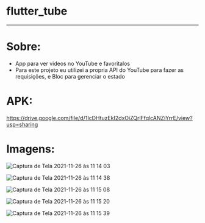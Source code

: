 # flutter_tube

<hr/>

# Sobre:
- App para ver videos no YouTube e favoritalos<br>
- Para este projeto eu utilizei a propria API do YouTube para fazer as requisições, e Bloc para gerenciar o estado

# APK: 
https://drive.google.com/file/d/1IcDHtuzEkI2dxOiZQrlFfqlcANZiYrrE/view?usp=sharing

# Imagens:

![Captura de Tela 2021-11-26 às 11 14 03](https://user-images.githubusercontent.com/76439349/143938675-10532852-1237-45c5-a614-8248159af167.png)

![Captura de Tela 2021-11-26 às 11 14 38](https://user-images.githubusercontent.com/76439349/143938684-6053999e-05a2-4cca-be9b-242694669f18.png)

![Captura de Tela 2021-11-26 às 11 15 08](https://user-images.githubusercontent.com/76439349/143938706-f73e3270-fd45-41e6-b46a-3507a4c132c4.png)

![Captura de Tela 2021-11-26 às 11 15 20](https://user-images.githubusercontent.com/76439349/143938710-2ce1e486-57db-45f6-85eb-c5c84bbd4a4a.png)

![Captura de Tela 2021-11-26 às 11 15 39](https://user-images.githubusercontent.com/76439349/143938712-45855b9f-15b9-436e-a165-593c4ace539e.png)
